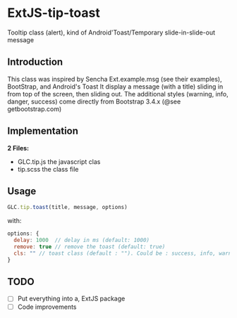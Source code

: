 # ExtJS-tip-toast
Tooltip class (alert), kind of Android'Toast/Temporary slide-in-slide-out message

## Introduction
This class was inspired by Sencha Ext.example.msg (see their examples), BootStrap, and Android's Toast
It display a message (with a title) sliding in from top of the screen, then sliding out.
The additional styles (warning, info, danger, success) come directly from Bootstrap 3.4.x (@see getbootstrap.com)

## Implementation
__2 Files:__
- GLC.tip.js  the javascript clas
- tip.scss    the class file

## Usage

```javascript
GLC.tip.toast(title, message, options)
```
with:
```javascript
options: {
  delay: 1000  // delay in ms (default: 1000)
  remove: true // remove the toast (default: true)
  cls: "" // toast class (default : ""). Could be : success, info, warning, danger
}
```

## TODO
- [ ] Put everything into a, ExtJS package
- [ ] Code improvements
